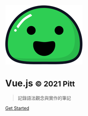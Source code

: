 ![logo](_media/icon.svg)

# Vue.js <small>© 2021 Pitt</small>

> 記錄語法觀念與實作的筆記

[Get Started](#Docsify)